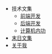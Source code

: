 <!--
 * @Descripttion: 
 * @version: 
 * @Author: suckson
 * @Date: 2019-04-02 12:06:29
 * @LastEditors: suckson
 * @LastEditTime: 2019-11-01 09:31:10
 -->

<!-- - 语言
  - [中文](/)
  - [English](/en/en.md) -->
* 技术文集
  * [前端开发](/slientdoc/web/moudle) 
  * [后端开发](/serverdoc/java/)
  * [计算机内功](/sysdoc/)
* [末日文集](/arctile/biyele/biyele.md)
* [关于我](/aboutme/my.md)
